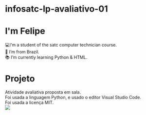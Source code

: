 # infosatc-lp-avaliativo-01

# I'm Felipe
:computer:I'm a student of the satc computer technician course. <br>
:house_with_garden: I’m from Brazil. <br>
:books: I’m currently learning Python & HTML. 

# Projeto
Atividade avaliativa proposta em sala.<br>
Foi usada a linguagem Python, e usado o editor Visual Studio Code.<br>
Foi usada a licença MIT.<br>
<img align=center src="https://tenor.com/view/luffy-smile-luffy-giggle-one-piece-luffy-gif-21582589" />

